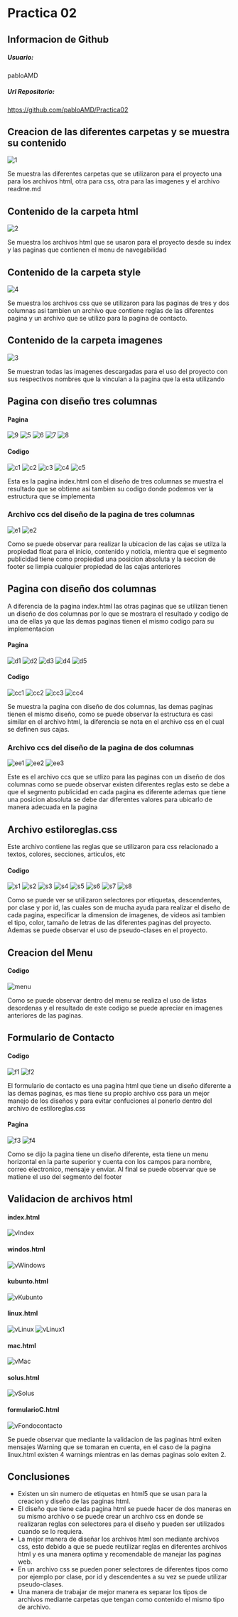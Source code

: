 # Practica 02

## Informacion de Github

##### Usuario:
pabloAMD

##### Url Repositorio:
https://github.com/pabloAMD/Practica02

## Creacion de las diferentes carpetas y se muestra su contenido 

![1](https://user-images.githubusercontent.com/33675679/67644665-65309400-f8f1-11e9-88c3-c5219de5153d.JPG)

Se muestra las diferentes carpetas que se utilizaron para el proyecto una para los archivos html, otra para css, otra para las imagenes y el archivo readme.md

## Contenido de la carpeta html

![2](https://user-images.githubusercontent.com/33675679/67644779-80e86a00-f8f2-11e9-8562-16b67811a844.JPG)

Se muestra los archivos html que se usaron para  el proyecto desde su index y las paginas que contienen el menu de navegabilidad

## Contenido de la carpeta style

![4](https://user-images.githubusercontent.com/33675679/67644842-e3da0100-f8f2-11e9-89ee-7bda9a1b67a3.JPG)

Se muestra los archivos css que se utilizaron para las paginas de tres y dos columnas asi tambien un archivo que contiene reglas de las diferentes pagina y un archivo que se utilizo para la pagina de contacto.

## Contenido de la carpeta imagenes

![3](https://user-images.githubusercontent.com/33675679/67644910-54811d80-f8f3-11e9-92af-85f5cf772795.JPG)

Se muestran todas las imagenes descargadas para el uso del proyecto con sus respectivos nombres que la vinculan a la pagina que la esta utilizando 

## Pagina con diseño tres columnas 
#### Pagina

![9](https://user-images.githubusercontent.com/33675679/67646209-e0e30e80-f8fa-11e9-92cb-01c73d23483d.JPG)
![5](https://user-images.githubusercontent.com/33675679/67645083-92cb0c80-f8f4-11e9-8ca3-39ec10e8a157.JPG)
![6](https://user-images.githubusercontent.com/33675679/67645136-e178a680-f8f4-11e9-9676-8014a7d00a55.JPG)
![7](https://user-images.githubusercontent.com/33675679/67645178-1c7ada00-f8f5-11e9-98b1-04bb93b83744.JPG)
![8](https://user-images.githubusercontent.com/33675679/67645211-43391080-f8f5-11e9-8b9a-cb3c0615da9d.JPG)

#### Codigo

![c1](https://user-images.githubusercontent.com/33675679/67645332-1802f100-f8f6-11e9-8c5c-7c4c259801b0.JPG)
![c2](https://user-images.githubusercontent.com/33675679/67645333-1802f100-f8f6-11e9-893b-a916217937eb.JPG)
![c3](https://user-images.githubusercontent.com/33675679/67645334-1802f100-f8f6-11e9-84f3-a4441fd3898e.JPG)
![c4](https://user-images.githubusercontent.com/33675679/67645335-189b8780-f8f6-11e9-9153-f1f8864a5c7b.JPG)
![c5](https://user-images.githubusercontent.com/33675679/67645336-189b8780-f8f6-11e9-9b2d-8b7294ec5886.JPG)

Esta es la pagina index.html con el diseño de tres columnas se muestra el resultado que se obtiene asi tambien su codigo donde podemos ver la estructura que se implementa 

### Archivo ccs del diseño de la pagina de tres columnas

![e1](https://user-images.githubusercontent.com/33675679/67645443-d3c42080-f8f6-11e9-914b-e2f2af7f795f.JPG)
![e2](https://user-images.githubusercontent.com/33675679/67645444-d3c42080-f8f6-11e9-9205-f0c3f66cdd7a.JPG)

Como se puede observar para realizar la ubicacion de las cajas se utilza la propiedad float para el inicio, contenido y noticia, mientra que el segmento publicidad tiene como propiedad una posicion absoluta y la seccion de footer se limpia cualquier propiedad de las cajas anteriores

## Pagina con diseño dos columnas
A diferencia de la pagina index.html las otras paginas que se utilizan tienen un diseño de dos columnas por lo que se mostrara el resultado y codigo de una de ellas ya que las demas paginas tienen el mismo codigo para su implementacion

#### Pagina

![d1](https://user-images.githubusercontent.com/33675679/67645917-78dff880-f8f9-11e9-9c4b-f21c787304e2.JPG)
![d2](https://user-images.githubusercontent.com/33675679/67645913-78476200-f8f9-11e9-8ae4-3cccefa4d1ba.JPG)
![d3](https://user-images.githubusercontent.com/33675679/67645914-78476200-f8f9-11e9-9499-28fbbd150434.JPG)
![d4](https://user-images.githubusercontent.com/33675679/67645915-78dff880-f8f9-11e9-8def-e94035bfa8db.JPG)
![d5](https://user-images.githubusercontent.com/33675679/67645916-78dff880-f8f9-11e9-9236-0f6ab31f682e.JPG)

#### Codigo 
![cc1](https://user-images.githubusercontent.com/33675679/67646097-6914e400-f8fa-11e9-8ca4-886785cfcd03.JPG)
![cc2](https://user-images.githubusercontent.com/33675679/67646093-687c4d80-f8fa-11e9-9cd4-0bd587ebb60f.JPG)
![cc3](https://user-images.githubusercontent.com/33675679/67646094-6914e400-f8fa-11e9-9ac4-621ae9769459.JPG)
![cc4](https://user-images.githubusercontent.com/33675679/67646095-6914e400-f8fa-11e9-97ad-4998107f1d86.JPG)


Se muestra la pagina con diseño de dos columnas, las demas paginas tienen el mismo diseño, como se puede observar la estructura es casi similar en el archivo html, la diferencia se nota en el archivo css en el cual se definen sus cajas.

### Archivo ccs del diseño de la pagina de dos columnas

![ee1](https://user-images.githubusercontent.com/33675679/67646303-7b435200-f8fb-11e9-9d8c-34301d329fc3.JPG)
![ee2](https://user-images.githubusercontent.com/33675679/67646304-7b435200-f8fb-11e9-893a-bc4f7fe222c8.JPG)
![ee3](https://user-images.githubusercontent.com/33675679/67646306-7b435200-f8fb-11e9-9f72-eca8d68c4bbf.JPG)

Este es el archivo ccs que se utlizo para las paginas con un diseño de dos columnas como se puede observar existen diferentes reglas esto se debe a que el segmento publicidad en cada pagina es diferente ademas que tiene una posicion absoluta se debe dar diferentes valores para ubicarlo de manera adecuada en la pagina

## Archivo estiloreglas.css 
Este archivo contiene las reglas que se utilizaron para css relacionado a textos, colores, secciones, articulos, etc

#### Codigo 

![s1](https://user-images.githubusercontent.com/33675679/67646922-543a4f80-f8fe-11e9-9d0c-270fa8af0d26.JPG)
![s2](https://user-images.githubusercontent.com/33675679/67646923-543a4f80-f8fe-11e9-8700-c6357b5af566.JPG)
![s3](https://user-images.githubusercontent.com/33675679/67646924-543a4f80-f8fe-11e9-8642-30daeddcefeb.JPG)
![s4](https://user-images.githubusercontent.com/33675679/67646925-54d2e600-f8fe-11e9-9126-14d6fdd74c67.JPG)
![s5](https://user-images.githubusercontent.com/33675679/67646926-54d2e600-f8fe-11e9-911f-772a56a40a7b.JPG)
![s6](https://user-images.githubusercontent.com/33675679/67646927-54d2e600-f8fe-11e9-90db-ca5e2f7d99e0.JPG)
![s7](https://user-images.githubusercontent.com/33675679/67646928-54d2e600-f8fe-11e9-9821-fd68fc80ecc7.JPG)
![s8](https://user-images.githubusercontent.com/33675679/67646929-54d2e600-f8fe-11e9-8b06-70207b258ef1.JPG)

Como se puede ver se utilizaron selectores por etiquetas, descendentes, por clase y por id, las cuales son de mucha ayuda para realizar el diseño de cada pagina, especificar la dimension de imagenes, de videos asi tambien el tipo, color, tamaño de letras de las diferentes paginas del proyecto.
Ademas se puede observar el uso de pseudo-clases en el proyecto.

## Creacion del Menu 
#### Codigo
![menu](https://user-images.githubusercontent.com/33675679/67647322-e7c05000-f8ff-11e9-98d6-819520eeeadb.JPG)

Como se puede observar dentro del menu se realiza el uso de listas desordenas y el resultado de este codigo se puede apreciar en imagenes anteriores de las paginas.
 
 ## Formulario de Contacto
#### Codigo 
![f1](https://user-images.githubusercontent.com/33675679/67647323-e7c05000-f8ff-11e9-84b8-8ea62e858a7c.JPG)
![f2](https://user-images.githubusercontent.com/33675679/67647324-e7c05000-f8ff-11e9-92a5-cfd401e40333.JPG)

El formulario de contacto es una pagina html que tiene un diseño diferente a las demas paginas, es mas tiene su propio archivo css para un mejor manejo de los diseños y para evitar confuciones al ponerlo dentro del archivo de estiloreglas.css

#### Pagina
![f3](https://user-images.githubusercontent.com/33675679/67647320-e727b980-f8ff-11e9-90d3-9624c1d40f1b.JPG)
![f4](https://user-images.githubusercontent.com/33675679/67647321-e7c05000-f8ff-11e9-9340-32c7c390d5e2.JPG)

Como se dijo la pagina tiene un diseño diferente, esta tiene un menu horizontal en la parte superior y cuenta con los campos para nombre, correo electronico, mensaje y enviar.
Al final se puede observar que se matiene el uso del segmento del footer

## Validacion de archivos html
#### index.html
![vIndex](https://user-images.githubusercontent.com/33675679/67648710-7fc03880-f904-11e9-9e50-591afc961457.JPG)

#### windos.html
![vWindows](https://user-images.githubusercontent.com/33675679/67648856-dc235800-f904-11e9-8d25-d1cd47fc978e.JPG)

#### kubunto.html
![vKubunto](https://user-images.githubusercontent.com/33675679/67648711-7fc03880-f904-11e9-829c-300b0bee0f29.JPG)

#### linux.html
![vLinux](https://user-images.githubusercontent.com/33675679/67648712-7fc03880-f904-11e9-9a2d-bfeebc077bef.JPG)
![vLinux1](https://user-images.githubusercontent.com/33675679/67648713-7fc03880-f904-11e9-966a-544262519aa5.JPG)

#### mac.html
![vMac](https://user-images.githubusercontent.com/33675679/67648714-7fc03880-f904-11e9-85ba-af7bb1ebe2eb.JPG)

#### solus.html
![vSolus](https://user-images.githubusercontent.com/33675679/67648716-8058cf00-f904-11e9-8736-285d23eeadf7.JPG)

#### formularioC.html
![vFondocontacto](https://user-images.githubusercontent.com/33675679/67648718-8058cf00-f904-11e9-9de3-1d79e5423ee7.JPG)

Se puede observar que mediante la validacion de las paginas html exiten mensajes Warning que se tomaran en cuenta, en el caso de la pagina linux.html existen 4 warnings mientras en las demas paginas solo exiten 2.

## Conclusiones
- Existen un sin numero de etiquetas en html5 que se usan para la creacion y diseño de las paginas html.
- El diseño que tiene cada pagina html se puede hacer de dos maneras en su mismo archivo o se puede crear un archivo css en donde se realizaran reglas con selectores para el diseño y pueden ser utilizados cuando se lo requiera.
- La mejor manera de diseñar los archivos html son mediante archivos css, esto debido a que se puede reutilizar reglas en diferentes archivos html y es una manera optima y recomendable de manejar las paginas web.
- En un archivo css se pueden poner selectores de diferentes tipos como por ejemplo por clase, por id y descendentes a su vez se puede utilizar pseudo-clases.
- Una manera de trabajar de mejor manera es separar los tipos de archivos mediante carpetas que tengan como contenido el mismo tipo de archivo.

















